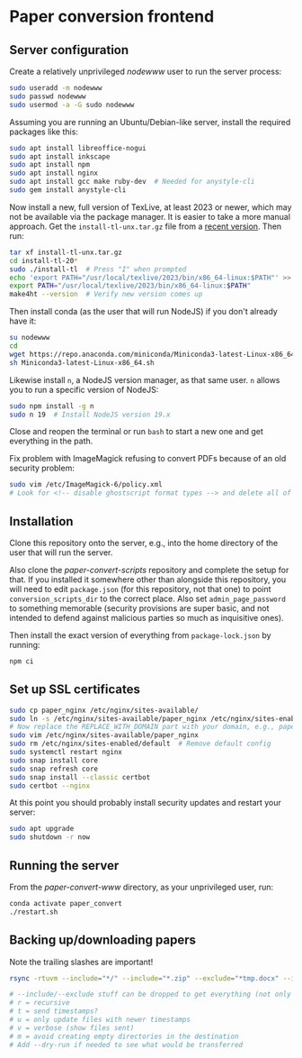 # Paper conversion frontend

## Server configuration

Create a relatively unprivileged *nodewww* user to run the server process:

```bash
sudo useradd -m nodewww
sudo passwd nodewww
sudo usermod -a -G sudo nodewww
```

Assuming you are running an Ubuntu/Debian-like server, install the required packages like this:

```bash
sudo apt install libreoffice-nogui
sudo apt install inkscape
sudo apt install npm
sudo apt install nginx
sudo apt install gcc make ruby-dev  # Needed for anystyle-cli
sudo gem install anystyle-cli
```

Now install a new, full version of TexLive, at least 2023 or newer, which may not be available via the package manager. It is easier to take a more manual approach. Get the `install-tl-unx.tar.gz` file from a [recent version](https://ftp.math.utah.edu/pub/tex/historic/systems/texlive). Then run:

```bash
tar xf install-tl-unx.tar.gz
cd install-tl-20*
sudo ./install-tl  # Press "I" when prompted
echo 'export PATH="/usr/local/texlive/2023/bin/x86_64-linux:$PATH"' >> ~/.bashrc
export PATH="/usr/local/texlive/2023/bin/x86_64-linux:$PATH"
make4ht --version  # Verify new version comes up
```

Then install conda (as the user that will run NodeJS) if you don't already have it:

```bash
su nodewww
cd
wget https://repo.anaconda.com/miniconda/Miniconda3-latest-Linux-x86_64.sh
sh Miniconda3-latest-Linux-x86_64.sh
```

Likewise install `n`, a NodeJS version manager, as that same user. `n` allows you to run a specific version of NodeJS:

```bash
sudo npm install -g n
sudo n 19  # Install NodeJS version 19.x
```

Close and reopen the terminal or run `bash` to start a new one and get everything in the path.

Fix problem with ImageMagick refusing to convert PDFs because of an old security problem:

```bash
sudo vim /etc/ImageMagick-6/policy.xml
# Look for <!-- disable ghostscript format types --> and delete all of those restrictions
```

## Installation

Clone this repository onto the server, e.g., into the home directory of the user that will run the server.

Also clone the *paper-convert-scripts* repository and complete the setup for that. If you installed it somewhere other than alongside this repository, you will need to edit `package.json` (for this repository, not that one) to point `conversion_scripts_dir` to the correct place. Also set `admin_page_password` to something memorable (security provisions are super basic, and not intended to defend against malicious parties so much as inquisitive ones).

Then install the exact version of everything from `package-lock.json` by running:

```bash
npm ci
```

## Set up SSL certificates

```bash
sudo cp paper_nginx /etc/nginx/sites-available/
sudo ln -s /etc/nginx/sites-available/paper_nginx /etc/nginx/sites-enabled/
# Now replace the REPLACE_WITH_DOMAIN part with your domain, e.g., papers.example.com
sudo vim /etc/nginx/sites-available/paper_nginx
sudo rm /etc/nginx/sites-enabled/default  # Remove default config
sudo systemctl restart nginx
sudo snap install core
sudo snap refresh core
sudo snap install --classic certbot
sudo certbot --nginx
```

At this point you should probably install security updates and restart your server:

```bash
sudo apt upgrade
sudo shutdown -r now
```

## Running the server

From the *paper-convert-www* directory, as your unprivileged user, run:

```bash
conda activate paper_convert
./restart.sh
```

## Backing up/downloading papers

Note the trailing slashes are important!

```bash
rsync -rtuvm --include="*/" --include="*.zip" --exclude="*tmp.docx" --include="*.docx" --exclude="*" nodewww@SERVER:paper-convert-www/papers/ ~/Downloads/pcpapers

# --include/--exclude stuff can be dropped to get everything (not only zip files)
# r = recursive
# t = send timestamps?
# u = only update files with newer timestamps
# v = verbose (show files sent)
# m = avoid creating empty directories in the destination
# Add --dry-run if needed to see what would be transferred
```
